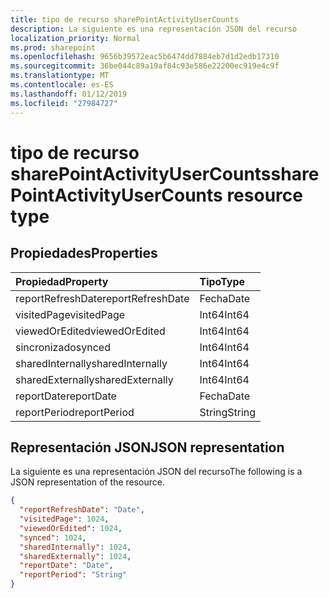 ```yaml
---
title: tipo de recurso sharePointActivityUserCounts
description: La siguiente es una representación JSON del recurso
localization_priority: Normal
ms.prod: sharepoint
ms.openlocfilehash: 9656b39572eac5b6474dd7884eb7d1d2edb17310
ms.sourcegitcommit: 36be044c89a19af84c93e586e22200ec919e4c9f
ms.translationtype: MT
ms.contentlocale: es-ES
ms.lasthandoff: 01/12/2019
ms.locfileid: "27984727"
---
```

# <a name="sharepointactivityusercounts-resource-type"></a><span data-ttu-id="654a9-103">tipo de recurso sharePointActivityUserCounts</span><span class="sxs-lookup"><span data-stu-id="654a9-103">sharePointActivityUserCounts resource type</span></span>

## <a name="properties"></a><span data-ttu-id="654a9-104">Propiedades</span><span class="sxs-lookup"><span data-stu-id="654a9-104">Properties</span></span>

| <span data-ttu-id="654a9-105">Propiedad</span><span class="sxs-lookup"><span data-stu-id="654a9-105">Property</span></span>          | <span data-ttu-id="654a9-106">Tipo</span><span class="sxs-lookup"><span data-stu-id="654a9-106">Type</span></span>   |
| :---------------- | :----- |
| <span data-ttu-id="654a9-107">reportRefreshDate</span><span class="sxs-lookup"><span data-stu-id="654a9-107">reportRefreshDate</span></span> | <span data-ttu-id="654a9-108">Fecha</span><span class="sxs-lookup"><span data-stu-id="654a9-108">Date</span></span>   |
| <span data-ttu-id="654a9-109">visitedPage</span><span class="sxs-lookup"><span data-stu-id="654a9-109">visitedPage</span></span>       | <span data-ttu-id="654a9-110">Int64</span><span class="sxs-lookup"><span data-stu-id="654a9-110">Int64</span></span>  |
| <span data-ttu-id="654a9-111">viewedOrEdited</span><span class="sxs-lookup"><span data-stu-id="654a9-111">viewedOrEdited</span></span>    | <span data-ttu-id="654a9-112">Int64</span><span class="sxs-lookup"><span data-stu-id="654a9-112">Int64</span></span>  |
| <span data-ttu-id="654a9-113">sincronizado</span><span class="sxs-lookup"><span data-stu-id="654a9-113">synced</span></span>            | <span data-ttu-id="654a9-114">Int64</span><span class="sxs-lookup"><span data-stu-id="654a9-114">Int64</span></span>  |
| <span data-ttu-id="654a9-115">sharedInternally</span><span class="sxs-lookup"><span data-stu-id="654a9-115">sharedInternally</span></span>  | <span data-ttu-id="654a9-116">Int64</span><span class="sxs-lookup"><span data-stu-id="654a9-116">Int64</span></span>  |
| <span data-ttu-id="654a9-117">sharedExternally</span><span class="sxs-lookup"><span data-stu-id="654a9-117">sharedExternally</span></span>  | <span data-ttu-id="654a9-118">Int64</span><span class="sxs-lookup"><span data-stu-id="654a9-118">Int64</span></span>  |
| <span data-ttu-id="654a9-119">reportDate</span><span class="sxs-lookup"><span data-stu-id="654a9-119">reportDate</span></span>        | <span data-ttu-id="654a9-120">Fecha</span><span class="sxs-lookup"><span data-stu-id="654a9-120">Date</span></span>   |
| <span data-ttu-id="654a9-121">reportPeriod</span><span class="sxs-lookup"><span data-stu-id="654a9-121">reportPeriod</span></span>      | <span data-ttu-id="654a9-122">String</span><span class="sxs-lookup"><span data-stu-id="654a9-122">String</span></span> |

## <a name="json-representation"></a><span data-ttu-id="654a9-123">Representación JSON</span><span class="sxs-lookup"><span data-stu-id="654a9-123">JSON representation</span></span>

<span data-ttu-id="654a9-124">La siguiente es una representación JSON del recurso</span><span class="sxs-lookup"><span data-stu-id="654a9-124">The following is a JSON representation of the resource.</span></span>

<!-- {
  "blockType": "resource",
  "@odata.type": "microsoft.graph.sharePointActivityUserCounts"
} -->

```json
{
  "reportRefreshDate": "Date", 
  "visitedPage": 1024, 
  "viewedOrEdited": 1024, 
  "synced": 1024, 
  "sharedInternally": 1024, 
  "sharedExternally": 1024, 
  "reportDate": "Date", 
  "reportPeriod": "String"
}
```
